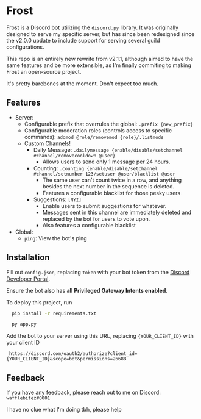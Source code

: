 
# Frost

Frost is a Discord bot utilizing the `discord.py` library. It was originally designed to serve my specific server, but has since been redesigned since the v2.0.0 update to include support for serving several guild configurations.

This repo is an entirely new rewrite from v2.1.1, although aimed to have the same features and be more extensible, as I'm finally commiting to making Frost an open-source project. 

It's pretty barebones at the moment. Don't expect too much.

## Features

- Server:
    - Configurable prefix that overrules the global: `.prefix {new_prefix}`
    - Configurable moderation roles (controls access to specific commands): `addmod @role/removemod {role}/.listmods`
    - Custom Channels!
        - Daily Message: `.dailymessage {enable/disable/setchannel #channel/removecooldown @user}`
            - Allows users to send only 1 message per 24 hours.
        - Counting: `.counting {enable/disable/setchannel #channel/setnumber 123/setuser @user/blacklist @user`
            - The same user can't count twice in a row, and anything besides the next number in the sequence is deleted.
            - Features a configurable blacklist for those pesky users
        - Suggestions: `[NYI]`
            - Enable users to submit suggestions for whatever.
            - Messages sent in this channel are immediately deleted and replaced by the bot for users to vote upon.
            - Also features a configurable blacklist
- Global:
    - `ping`: View the bot's ping


## Installation

Fill out `config.json`, replacing `token` with your bot token from the [Discord Developer Portal](https://discord.com/developers/applications).

Ensure the bot also has **all Privileged Gateway Intents enabled**.

To deploy this project, run

```bash
  pip install -r requirements.txt

  py app.py
```

Add the bot to your server using this URL, replacing `{YOUR_CLIENT_ID}` with your client ID
```
 https://discord.com/oauth2/authorize?client_id={YOUR_CLIENT_ID}&scope=bot&permissions=26688
 ```


## Feedback

If you have any feedback, please reach out to me on Discord: `wafflebitez#0001`

I have no clue what I'm doing tbh, please help